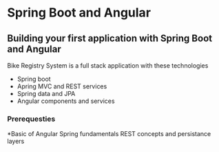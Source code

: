 # Spring Boot and Angular

## Building your first application with Spring Boot and Angular

Bike Registry System is a full stack application with these technologies

* Spring boot
* Apring MVC and REST services
* Spring data and JPA
* Angular components and services

### Prerequesties

*Basic of Angular
Spring fundamentals
REST concepts and persistance layers


